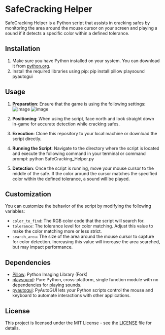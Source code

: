 # SafeCracking Helper
SafeCracking Helper is a Python script that assists in cracking safes by monitoring the area around the mouse cursor on your screen and playing a sound if it detects a specific color within a defined tolerance.

## Installation
1. Make sure you have Python installed on your system. You can download it from [python.org](https://www.python.org/downloads/).
2. Install the required libraries using pip: pip install pillow playsound pyautogui

## Usage
1. **Preparation**: Ensure that the game is using the following settings: ![image](https://github.com/Nigel1992/RS3-SafecrackingHelper/assets/5491930/61d3930f-8df4-4d29-9db7-b91cdf778b38)
![image](https://github.com/Nigel1992/RS3-SafecrackingHelper/assets/5491930/a2d6f391-51e9-42b5-a372-ebafe4230542)


2. **Positioning**: When using the script, face north and look straight down in-game for accurate detection while cracking safes.
3. **Execution**: Clone this repository to your local machine or download the script directly.
4. **Running the Script**: Navigate to the directory where the script is located and execute the following command in your terminal or command prompt: python SafeCracking_Helper.py
5. **Detection**: Once the script is running, move your mouse cursor to the middle of the safe. If the color around the cursor matches the specified color within the defined tolerance, a sound will be played.


## Customization
You can customize the behavior of the script by modifying the following variables:

- `color_to_find`: The RGB color code that the script will search for.
- `tolerance`: The tolerance level for color matching. Adjust this value to make the color matching more or less strict.
- `search_area`: The size of the area around the mouse cursor to capture for color detection. Increasing this value will increase the area searched, but may impact performance.

## Dependencies
- [Pillow](https://python-pillow.org/): Python Imaging Library (Fork)
- [playsound](https://pypi.org/project/playsound/): Pure Python, cross-platform, single function module with no dependencies for playing sounds.
- [pyautogui](https://pyautogui.readthedocs.io/en/latest/): PyAutoGUI lets your Python scripts control the mouse and keyboard to automate interactions with other applications.

## License
This project is licensed under the MIT License - see the [LICENSE](LICENSE) file for details.
